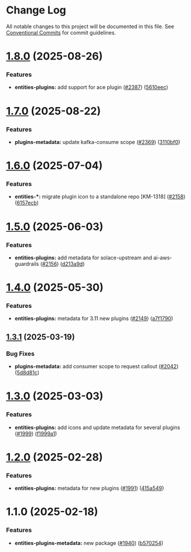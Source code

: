 # Change Log

All notable changes to this project will be documented in this file.
See [Conventional Commits](https://conventionalcommits.org) for commit guidelines.

# [1.8.0](https://github.com/Kong/public-ui-components/compare/@kong-ui-public/entities-plugins-metadata@1.7.0...@kong-ui-public/entities-plugins-metadata@1.8.0) (2025-08-26)


### Features

* **entities-plugins:** add support for ace plugin ([#2387](https://github.com/Kong/public-ui-components/issues/2387)) ([5610eec](https://github.com/Kong/public-ui-components/commit/5610eec4935ecf998c8f94fc4316dcc35ae104df))





# [1.7.0](https://github.com/Kong/public-ui-components/compare/@kong-ui-public/entities-plugins-metadata@1.6.0...@kong-ui-public/entities-plugins-metadata@1.7.0) (2025-08-22)


### Features

* **plugins-metadata:** update kafka-consume scope ([#2369](https://github.com/Kong/public-ui-components/issues/2369)) ([3110bf0](https://github.com/Kong/public-ui-components/commit/3110bf005481be1001ff1d2e0993e7e9458f91e8))





# [1.6.0](https://github.com/Kong/public-ui-components/compare/@kong-ui-public/entities-plugins-metadata@1.5.0...@kong-ui-public/entities-plugins-metadata@1.6.0) (2025-07-04)


### Features

* **entities-*:** migrate plugin icon to a standalone repo [KM-1318] ([#2158](https://github.com/Kong/public-ui-components/issues/2158)) ([6157ecb](https://github.com/Kong/public-ui-components/commit/6157ecb1bb7e779193f43fe1265ba466d601e034))





# [1.5.0](https://github.com/Kong/public-ui-components/compare/@kong-ui-public/entities-plugins-metadata@1.4.0...@kong-ui-public/entities-plugins-metadata@1.5.0) (2025-06-03)


### Features

* **entities-plugins:** add metadata for solace-upstream and ai-aws-guardrails ([#2156](https://github.com/Kong/public-ui-components/issues/2156)) ([d213a9d](https://github.com/Kong/public-ui-components/commit/d213a9de043b19fdde35b6caf8d958673b32d797))





# [1.4.0](https://github.com/Kong/public-ui-components/compare/@kong-ui-public/entities-plugins-metadata@1.3.1...@kong-ui-public/entities-plugins-metadata@1.4.0) (2025-05-30)


### Features

* **entities-plugins:** metadata for 3.11 new plugins  ([#2149](https://github.com/Kong/public-ui-components/issues/2149)) ([a7f1790](https://github.com/Kong/public-ui-components/commit/a7f1790398a0cd549f8f2a1a86b5acd8fce5ff3a))





## [1.3.1](https://github.com/Kong/public-ui-components/compare/@kong-ui-public/entities-plugins-metadata@1.3.0...@kong-ui-public/entities-plugins-metadata@1.3.1) (2025-03-19)


### Bug Fixes

* **plugins-metadata:** add consumer scope to request callout ([#2042](https://github.com/Kong/public-ui-components/issues/2042)) ([5d8d81c](https://github.com/Kong/public-ui-components/commit/5d8d81c0aa53317a3a5838d7dbdbe59f72f19aa9))





# [1.3.0](https://github.com/Kong/public-ui-components/compare/@kong-ui-public/entities-plugins-metadata@1.2.0...@kong-ui-public/entities-plugins-metadata@1.3.0) (2025-03-03)


### Features

* **entities-plugins:** add icons and update metadata for several plugins ([#1999](https://github.com/Kong/public-ui-components/issues/1999)) ([f1999a1](https://github.com/Kong/public-ui-components/commit/f1999a1d2cd84bd29cf4883de71de9be9bf3375b))





# [1.2.0](https://github.com/Kong/public-ui-components/compare/@kong-ui-public/entities-plugins-metadata@1.1.0...@kong-ui-public/entities-plugins-metadata@1.2.0) (2025-02-28)


### Features

* **entities-plugins:** metadata for new plugins ([#1991](https://github.com/Kong/public-ui-components/issues/1991)) ([415a549](https://github.com/Kong/public-ui-components/commit/415a549d5214698f087e25304d0511200d7e0916))





# 1.1.0 (2025-02-18)


### Features

* **entities-plugins-metadata:** new package ([#1940](https://github.com/Kong/public-ui-components/issues/1940)) ([b570254](https://github.com/Kong/public-ui-components/commit/b570254f053c37a96557833df2abd24c11bc0317))
